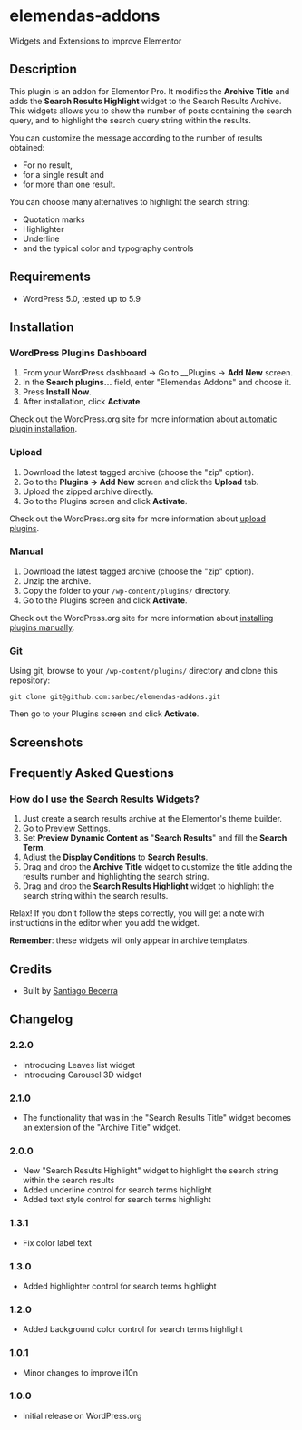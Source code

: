 # elemendas-addons
Widgets and Extensions to improve Elementor

## Description

This plugin is an addon for Elementor Pro. It modifies the __Archive Title__ and adds the __Search Results Highlight__ widget to the Search Results Archive. This widgets allows you to show the number of posts containing the search query, and to highlight the search query string within the results.

You can customize the message according to the number of results obtained:

* For no result,
* for a single result and
* for more than one result.

You can choose many alternatives to highlight the search string:
* Quotation marks
* Highlighter
* Underline
* and the typical color and typography controls

## Requirements
* WordPress 5.0, tested up to 5.9

## Installation

### WordPress Plugins Dashboard

1. From your WordPress dashboard -> Go to __Plugins -> __Add New__ screen.
2. In the __Search plugins...__ field, enter "Elemendas Addons" and choose it.
3. Press __Install Now__.
4. After installation, click __Activate__.

Check out the WordPress.org site for more information about [automatic plugin installation](https://wordpress.org/support/article/managing-plugins/#automatic-plugin-installation-1).

### Upload

1. Download the latest tagged archive (choose the "zip" option).
2. Go to the __Plugins -> Add New__ screen and click the __Upload__ tab.
3. Upload the zipped archive directly.
4. Go to the Plugins screen and click __Activate__.

Check out the WordPress.org site for more information about [upload plugins](https://wordpress.org/support/article/managing-plugins/#upload-via-wordpress-admin).

### Manual

1. Download the latest tagged archive (choose the "zip" option).
2. Unzip the archive.
3. Copy the folder to your `/wp-content/plugins/` directory.
4. Go to the Plugins screen and click __Activate__.

Check out the WordPress.org site for more information about [installing plugins manually](https://wordpress.org/support/article/managing-plugins/#manual-plugin-installation-1).

### Git

Using git, browse to your `/wp-content/plugins/` directory and clone this repository:

`git clone git@github.com:sanbec/elemendas-addons.git`

Then go to your Plugins screen and click __Activate__.

## Screenshots

## Frequently Asked Questions

### How do I use the Search Results Widgets?

1. Just create a search results archive at the Elementor's theme builder.
2. Go to Preview Settings.
3. Set __Preview Dynamic Content as__ "__Search Results__" and fill the __Search Term__.
4. Adjust the __Display Conditions__ to __Search Results__.
5. Drag and drop the __Archive Title__ widget to customize the title adding the results number and highlighting the search string.
6. Drag and drop the __Search Results Highlight__ widget to highlight the search string within the search results.

Relax! If you don't follow the steps correctly, you will get a note with instructions in the editor when you add the widget.

__Remember__: these widgets will only appear in archive templates.

## Credits

* Built by [Santiago Becerra](https://elemendas.com/)

## Changelog
### 2.2.0
* Introducing Leaves list widget
* Introducing Carousel 3D widget

### 2.1.0
* The functionality that was in the "Search Results Title" widget becomes an extension of the "Archive Title" widget.

### 2.0.0
* New "Search Results Highlight" widget to highlight the search string within the search results
* Added underline control for search terms highlight
* Added text style control for search terms highlight

### 1.3.1
* Fix color label text

### 1.3.0
* Added highlighter control for search terms highlight

### 1.2.0
* Added background color control for search terms highlight

### 1.0.1
* Minor changes to improve i10n

### 1.0.0
* Initial release on WordPress.org
